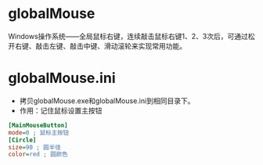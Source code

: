# globalMouse

Windows操作系统——全局鼠标右键，连续敲击鼠标右键1、2、3次后，可通过松开右键、敲击左键、敲击中键、滑动滚轮来实现常用功能。

# globalMouse.ini

- 拷贝globalMouse.exe和globalMouse.ini到相同目录下。
- 作用：记住鼠标设置主按钮

```ini
[MainMouseButton]
mode=0 ; 鼠标主按钮
[Circle]
size=90 ; 圆半径
color=red ; 圆颜色
```

